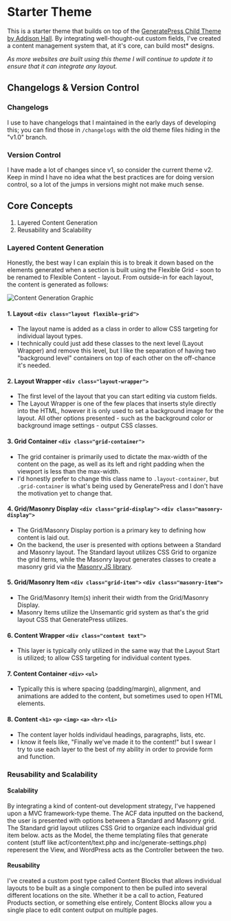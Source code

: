# Starter Theme

This is a starter theme that builds on top of the [GeneratePress Child Theme by Addison Hall](https://github.com/addisonhall/generatepress-child "GitHub Link"). By integrating well-thought-out custom fields, I've created a content management system that, at it's core, can build most* designs. 

*As more websites are built using this theme I will continue to update it to ensure that it can integrate any layout.*

## Changelogs & Version Control

### Changelogs
I use to have changelogs that I maintained in the early days of developing this; you can find those in `/changelogs` with the old theme files hiding in the "v1.0" branch. 

### Version Control

I have made a lot of changes since v1, so consider the current theme v2. Keep in mind I have no idea what the best practices are for doing version control, so a lot of the jumps in versions might not make much sense.

## Core Concepts

1. Layered Content Generation
2. Reusability and Scalability

### Layered Content Generation

Honestly, the best way I can explain this is to break it down based on the elements generated when a section is built using the Flexible Grid - soon to be renamed to Flexible Content - layout. From outside-in for each layout, the content is generated as follows:

![Content Generation Graphic](https://i.imgur.com/Oy1YzYa.png)

#### 1. Layout `<div class="layout flexible-grid">`

- The layout name is added as a class in order to allow CSS targeting for individual layout types. 
- I technically could just add these classes to the next level (Layout Wrapper) and remove this level, but I like the separation of having two "background level" containers on top of each other on the off-chance it's needed.

#### 2. Layout Wrapper `<div class="layout-wrapper">`

- The first level of the layout that you can start editing via custom fields. 
- The Layout Wrapper is one of the few places that inserts style directly into the HTML, however it is only used to set a background image for the layout. All other options presented - such as the background color or background image settings - output CSS classes.

#### 3. Grid Container `<div class="grid-container">`

- The grid container is primarily used to dictate the max-width of the content on the page, as well as its left and right padding when the viewport is less than the max-width. 
- I'd honestly prefer to change this class name to `.layout-container`, but `.grid-container` is what's being used by GeneratePress and I don't have the motivation yet to change that.

#### 4. Grid/Masonry Display `<div class="grid-display">` `<div class="masonry-display">`

- The Grid/Masonry Display portion is a primary key to defining how content is laid out. 
- On the backend, the user is presented with options between a Standard and Masonry layout. The Standard layout utilizes CSS Grid to organize the grid items, while the Masonry layout generates classes to create a masonry grid via the [Masonry JS library](https://masonry.desandro.com/ "Cascading grid layout library").

#### 5. Grid/Masonry Item `<div class="grid-item">` `<div class="masonry-item">`

- The Grid/Masonry Item(s) inherit their width from the Grid/Masonry Display. 
- Masonry Items utilize the Unsemantic grid system as that's the grid layout CSS that GeneratePress utilizes. 

#### 6. Content Wrapper `<div class="content text">`

- This layer is typically only utilized in the same way that the Layout Start is utilized; to allow CSS targeting for individual content types.

#### 7. Content Container `<div>` `<ul>`

- Typically this is where spacing (padding/margin), alignment, and animations are added to the content, but sometimes used to open HTML elements.

#### 8. Content `<h1>` `<p>` `<img>` `<a>` `<hr>` `<li>`

- The content layer holds individaul headings, paragraphs, lists, etc. 
- I know it feels like, "Finally we've made it to the content!" but I swear I try to use each layer to the best of my ability in order to provide form and function.

### Reusability and Scalability

#### Scalability

By integrating a kind of content-out development strategy, I've happened upon a MVC framework-type theme. The ACF data inputted on the backend, the user is presented with options between a Standard and Masonry grid. The Standard grid layout utilizes CSS Grid to organize each individual grid item below.  acts as the Model, the theme templating files that generate content (stuff like acf/content/text.php and inc/generate-settings.php) reperesent the View, and WordPress acts as the Controller between the two.

#### Reusability

I've created a custom post type called Content Blocks that allows individual layouts to be built as a single component to then be pulled into several different locations on the site. Whether it be a call to action, Featured Products section, or something else entirely, Content Blocks allow you a single place to edit content output on multiple pages.